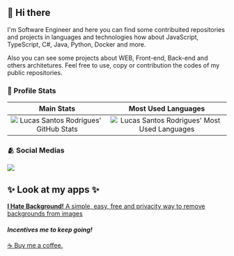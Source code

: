 ## 👋 Hi there


I'm Software Engineer and here you can find some contribuited repositories and projects in languages and technologies how about JavaScript, TypeScript, C#, Java, Python, Docker and more.

Also you can see some projects about WEB, Front-end, Back-end and others architetures. Feel free to use, copy or contribution the codes of my public repositories.

### 📖 Profile Stats

Main Stats             |  Most Used Languages
:-------------------------:|:-------------------------:
![Lucas Santos Rodrigues' GitHub Stats](https://github-readme-stats.vercel.app/api?username=lusrodri&show_icons=true&count_private=true&hide=stars) | ![Lucas Santos Rodrigues' Most Used Languages](https://github-readme-stats.vercel.app/api/top-langs/?username=lusrodri&layout=compact)

### 🫂 Social Medias

[![](https://img.shields.io/badge/-LinkedIn-%230077B5?style=for-the-badge&logo=linkedin&logoColor=white)](https://www.linkedin.com/in/lucas-santos-rodrigues/)

## ✨ Look at my apps ✨

[**I Hate Background!** A simple, easy, free and privacity way to remove backgrounds from images](https://ihatebackground.com)

#### _Incentives me to keep going!_

[☕ Buy me a coffee.](https://buymeacoffee.com/lusrodri)

